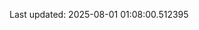 <!-- lastfm -->
<p align="center"></p>

<!--START_SECTION:last-updated-->
Last updated: 2025-08-01 01:08:00.512395
<!--END_SECTION:last-updated-->
